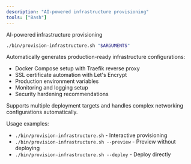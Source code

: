 ```yaml
---
description: "AI-powered infrastructure provisioning"
tools: ["Bash"]
---
```


AI-powered infrastructure provisioning

```bash
./bin/provision-infrastructure.sh "$ARGUMENTS"
```

Automatically generates production-ready infrastructure configurations:
- Docker Compose setup with Traefik reverse proxy
- SSL certificate automation with Let's Encrypt
- Production environment variables
- Monitoring and logging setup
- Security hardening recommendations

Supports multiple deployment targets and handles complex networking configurations automatically.

Usage examples:
- `./bin/provision-infrastructure.sh` - Interactive provisioning
- `./bin/provision-infrastructure.sh --preview` - Preview without deploying
- `./bin/provision-infrastructure.sh --deploy` - Deploy directly